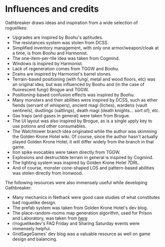 # Influences and credits

Oathbreaker draws ideas and inspiration from a wide selection of roguelikes:
- Upgrades are inspired by Boohu's aptitudes.
- The resistances system was stolen from DCSS.
- Simplified inventory management, with only one armor/weapon/cloak at a time,
  is from Boohu and Harmonist.
- The one-item-per-tile idea was taken from Cogmind.
- Windows is inspired by Harmonist.
- Lack of regeneration comes from TGGW and Boohu.
- Drains are inspired by Harmonist's barrel stones.
- Terrain-based positioning (with fungi, metal and wood floors, etc) was an
  original idea, but was influenced by Boohu and (in the case of fluorescent
  fungi) Brogue and TGGW.
- Positioning-based confusion effects was inspired by Boohu.
- Many monsters and their abilities were inspired by DCSS, such as ether
  fiends (servant of whispers), ancient magi (liches), wardens (vault sentinels),
  dustlings (saltlings), death magi (death knights... sort of), etc.
- Gas traps (and gases in general) were taken from Brogue.
- The UI layout was also inspired by Brogue, as is a single `a`pply key to use
  potions and other consumables.
- The Watchtower branch idea originated while the author was skimming the Golden
  Krone Hotel wiki. Of course, since the author hasn't actually played Golden
  Krone Hotel, it will differ widely from the branch in that game.
- Iron spike evocables were taken directly from TGGW.
- Explosions and destructible terrain in general is inspired by Cogmind.
- The lighting system was inspired by Golden Krone Hotel 7DRL.
- And of course, monster cone-shaped LOS and pattern-based abilities was stolen
  directly from Ironwood.

The following resources were also immensely useful while developing Oathbreaker:
- Many mechanics in Nethack were good case studies of what constitutes bad
  roguelike design.
- The prefab system was taken from Golden Krone Hotel's dev blog.
- The place-random-rooms map generation algorithm, used for Prison and
  Laboratory, was taken from
  [here](http://roguelikedeveloper.blogspot.com/2007/11/unangband-dungeon-generation-part-five.htm)
- r/roguelikedev's FAQ Friday and Sharing Saturday events were immensely
  helpful.
- GridSageGames' dev blog was a valuable resource as well on game design and
  balancing.
